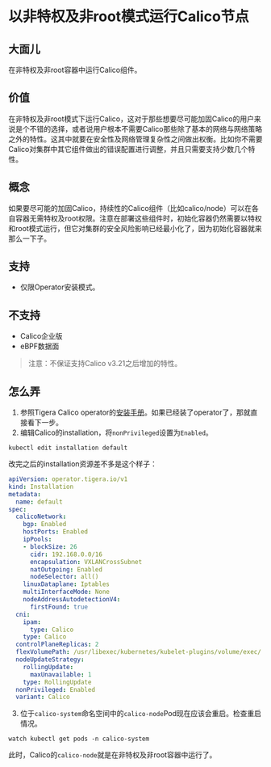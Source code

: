 # 以非特权及非root模式运行Calico节点

## 大面儿

在非特权及非root容器中运行Calico组件。

## 价值

在非特权及非root模式下运行Calico，这对于那些想要尽可能加固Calico的用户来说是个不错的选择，或者说用户根本不需要Calico那些除了基本的网络与网络策略之外的特性。这其中就要在安全性及网络管理复杂性之间做出权衡。比如你不需要Calico对集群中其它组件做出的错误配置进行调整，并且只需要支持少数几个特性。

## 概念

如果要尽可能的加固Calico，持续性的Calico组件（比如calico/node）可以在各自容器无需特权及root权限。注意在部署这些组件时，初始化容器仍然需要以特权和root模式运行，但它对集群的安全风险影响已经最小化了，因为初始化容器就来那么一下子。

## 支持

- 仅限Operator安装模式。

## 不支持

- Calico企业版
- eBPF数据面

> 注意：不保证支持Calico v3.21之后增加的特性。

## 怎么弄

1. 参照Tigera Calico operator的[安装手册](../02%E5%AE%89%E8%A3%85Calico/01Kubernetes/01%E5%BF%AB%E9%80%9F%E5%BC%80%E5%A7%8B.md)。如果已经装了operator了，那就直接看下一步。
2. 编辑Calico的installation，将`nonPrivileged`设置为`Enabled`。

```shell
kubectl edit installation default
```

改完之后的installation资源差不多是这个样子：

```yaml
apiVersion: operator.tigera.io/v1
kind: Installation
metadata:
  name: default
spec:
  calicoNetwork:
    bgp: Enabled
    hostPorts: Enabled
    ipPools:
    - blockSize: 26
      cidr: 192.168.0.0/16
      encapsulation: VXLANCrossSubnet
      natOutgoing: Enabled
      nodeSelector: all()
    linuxDataplane: Iptables
    multiInterfaceMode: None
    nodeAddressAutodetectionV4:
      firstFound: true
  cni:
    ipam:
      type: Calico
    type: Calico
  controlPlaneReplicas: 2
  flexVolumePath: /usr/libexec/kubernetes/kubelet-plugins/volume/exec/
  nodeUpdateStrategy:
    rollingUpdate:
      maxUnavailable: 1
    type: RollingUpdate
  nonPrivileged: Enabled
  variant: Calico
```

3. 位于`calico-system`命名空间中的`calico-node`Pod现在应该会重启。检查重启情况。

```shell
watch kubectl get pods -n calico-system
```

此时，Calico的`calico-node`就是在非特权及非root容器中运行了。
